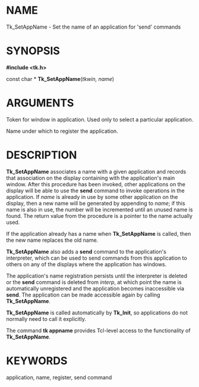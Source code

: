 # NAME

Tk_SetAppName - Set the name of an application for \'send\' commands

# SYNOPSIS

**#include \<tk.h\>**

const char \* **Tk_SetAppName**(*tkwin, name*)

# ARGUMENTS

Token for window in application. Used only to select a particular
application.

Name under which to register the application.

# DESCRIPTION

**Tk_SetAppName** associates a name with a given application and records
that association on the display containing with the application\'s main
window. After this procedure has been invoked, other applications on the
display will be able to use the **send** command to invoke operations in
the application. If *name* is already in use by some other application
on the display, then a new name will be generated by appending to
*name*; if this name is also in use, the number will be incremented
until an unused name is found. The return value from the procedure is a
pointer to the name actually used.

If the application already has a name when **Tk_SetAppName** is called,
then the new name replaces the old name.

**Tk_SetAppName** also adds a **send** command to the application\'s
interpreter, which can be used to send commands from this application to
others on any of the displays where the application has windows.

The application\'s name registration persists until the interpreter is
deleted or the **send** command is deleted from *interp*, at which point
the name is automatically unregistered and the application becomes
inaccessible via **send**. The application can be made accessible again
by calling **Tk_SetAppName**.

**Tk_SetAppName** is called automatically by **Tk_Init**, so
applications do not normally need to call it explicitly.

The command **tk appname** provides Tcl-level access to the
functionality of **Tk_SetAppName**.

# KEYWORDS

application, name, register, send command

<!---
Copyright (c) 1994 The Regents of the University of California
Copyright (c) 1994-1997 Sun Microsystems, Inc
-->

